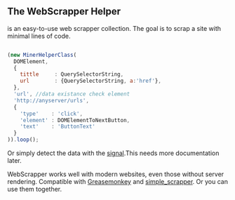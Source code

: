 ## The WebScrapper Helper
is an easy-to-use web scrapper collection. The goal is to scrap a site with minimal lines of code.
```javascript

(new MinerHelperClass(
  DOMElement,
  {
    tittle     : QuerySelectorString,
    url        : {QuerySelectorString, a:'href'},
  },
  'url', //data existance check element
  'http://anyserver/urls',
  {
    'type'    : 'click',
    'element' : DOMElementToNextButton,
    'text'    : 'ButtonText'
  }
)).loop();


```
Or simply detect the data with the [signal](https://github.com/Soldy/WebScrapper-Helper/blob/main/signal.js).This needs more documentation later.

WebScrapper works well with modern websites, even those without server rendering.
Compatible with [Greasemonkey](https://www.greasespot.net/) and [simple_scrapper](https://github.com/Soldy/simple_scrapper). Or you can use them together.
<!-- It's undetectable for F5, Impreva, Cloudflare, DataDome, Reblaze, and Radware. 
However, if you do a volume scrapping they can catch you anyway.  -->

